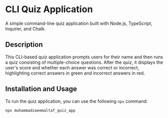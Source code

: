 # CLI Quiz Application

A simple command-line quiz application built with Node.js, TypeScript, Inquirer, and Chalk.

## Description

This CLI-based quiz application prompts users for their name and then runs a quiz consisting of multiple-choice questions. After the quiz, it displays the user's score and whether each answer was correct or incorrect, highlighting correct answers in green and incorrect answers in red.

## Installation and Usage

To run the quiz application, you can use the following `npx` command:

```bash
npx muhammadzaeemaltaf_quiz_app